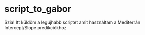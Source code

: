 # script_to_gabor
 Szia! Itt küldöm a legújhabb scriptet amit használtam a Mediterrán Intercept/Slope predikciókhoz
